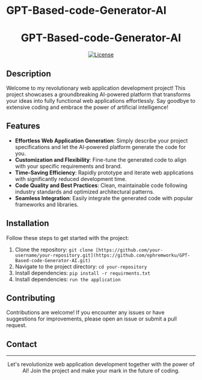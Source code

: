 # GPT-Based-code-Generator-AI

<h1 align="center">GPT-Based-code-Generator-AI</h1>

<p align="center">
  <a href="LICENSE"><img src="https://img.shields.io/badge/license-MIT-blue.svg" alt="License"></a>
</p>

<h2>Description</h2>

<p>Welcome to my revolutionary web application development project! This project showcases a groundbreaking AI-powered platform that transforms your ideas into fully functional web applications effortlessly. Say goodbye to extensive coding and embrace the power of artificial intelligence!</p>

<h2>Features</h2>

<ul>
  <li><strong>Effortless Web Application Generation</strong>: Simply describe your project specifications and let the AI-powered platform generate the code for you.</li>
  <li><strong>Customization and Flexibility</strong>: Fine-tune the generated code to align with your specific requirements and brand.</li>
  <li><strong>Time-Saving Efficiency</strong>: Rapidly prototype and iterate web applications with significantly reduced development time.</li>
  <li><strong>Code Quality and Best Practices</strong>: Clean, maintainable code following industry standards and optimized architectural patterns.</li>
  <li><strong>Seamless Integration</strong>: Easily integrate the generated code with popular frameworks and libraries.</li>
</ul>

<h2>Installation</h2>

<p>Follow these steps to get started with the project:</p>

<ol>
  <li>Clone the repository: <code>git clone [https://github.com/your-username/your-repository.git](https://github.com/ephremworku/GPT-Based-code-Generator-AI.git)</code></li>
  <li>Navigate to the project directory: <code>cd your-repository</code></li>
  <li>Install dependencies: <code>pip install -r requirments.txt</code></li>
  <li>Install dependencies: <code>run the application</code></li>

</ol>



<h2>Contributing</h2>

<p>Contributions are welcome! If you encounter any issues or have suggestions for improvements, please open an issue or submit a pull request.</p>


<h2>Contact</h2>



<hr>

<p align="center">Let's revolutionize web application development together with the power of AI! Join the project and make your mark in the future of coding.</p>

